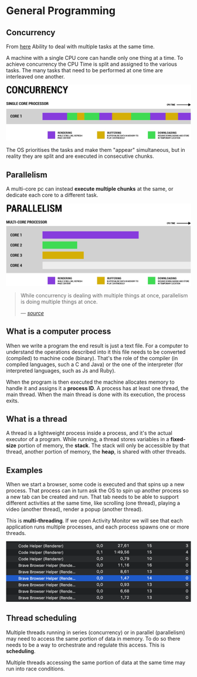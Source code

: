 # General Programming

## Concurrency

From [here](https://medium.com/rungo/achieving-concurrency-in-go-3f84cbf870ca)
Ability to deal with multiple tasks at the same time.

A machine with a single CPU core can handle only one thing at a time. To achieve concurrency the CPU Time is split and assigned to the various tasks.
The many tasks that need to be performed at one time are interleaved one another.

![Concurrency visualised](images/concurrency.jpg)

The OS prioritises the tasks and make them "appear" simultaneous, but in reality they are split and are executed in consecutive chunks.

## Parallelism

A multi-core pc can instead **execute multiple chunks** at the same, or dedicate each core to a different task.

![Parallelism visualised](images/parallelism.jpg)

> While concurrency is dealing with multiple things at once, parallelism is doing multiple things at once.
>
> &mdash; <cite>[source](https://medium.com/rungo/achieving-concurrency-in-go-3f84cbf870ca)</cite>

## What is a computer process

When we write a program the end result is just a text file. For a computer to understand the operations described into it this file needs to be converted (compiled) to machine code (binary).
That's the role of the compiler (in compiled languages, such a C and Java) or the one of the interpreter (for interpreted languages, such as Js and Ruby).

When the program is then executed the machine allocates memory to handle it and assigns it a **process ID**.
A process has at least one thread, the main thread. When the main thread is done with its execution, the process exits.

## What is a thread

A thread is a lightweight process inside a process, and it's the actual executor of a program. While running, a thread stores variables in a **fixed-size** portion of memory, the **stack**. The stack will only be accessible by that thread, another portion of memory, the **heap**, is shared with other threads.

## Examples

When we start a browser, some code is executed and that spins up a new process. That process can in turn ask the OS to spin up another process so a new tab can be created and run. That tab needs to be able to support different activities at the same time, like scrolling (one thread), playing a video (another thread), render a popup (another thread).

This is **multi-threading**. If we open Activity Monitor we will see that each application runs multiple processes, and each process spawns one or more threads.

![Activity monitor](images/processes-threads.png)

## Thread scheduling

Multiple threads running in series (concurrency) or in parallel (parallelism) may need to access the same portion of data in memory. To do so there needs to be a way to orchestrate and regulate this access. This is **scheduling**.

Multiple threads accessing the same portion of data at the same time may run into race conditions.

